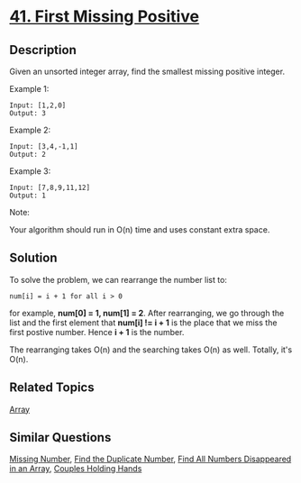 # [41. First Missing Positive](https://leetcode.com/problems/first-missing-positive)

## Description

Given an unsorted integer array, find the smallest missing positive integer.

Example 1:

```
Input: [1,2,0]
Output: 3
```

Example 2:

```
Input: [3,4,-1,1]
Output: 2
```

Example 3:

```
Input: [7,8,9,11,12]
Output: 1
```

Note:

Your algorithm should run in O(n) time and uses constant extra space.

## Solution

To solve the problem, we can rearrange the number list to:

```
num[i] = i + 1 for all i > 0
```

for example, **num[0] = 1, num[1] = 2**. After rearranging, we go through the list and the first element that **num[i] != i + 1** is the place that we miss the first postive number. Hence **i + 1** is the number.

The rearranging takes O(n) and the searching takes O(n) as well. Totally, it's O(n).

## Related Topics

[Array](https://leetcode.com/tag/array/) 

## Similar Questions

[Missing Number](https://leetcode.com/problems/missing-number/), [Find the Duplicate Number](https://leetcode.com/problems/find-the-duplicate-number/), [Find All Numbers Disappeared in an Array](https://leetcode.com/problems/find-all-numbers-disappeared-in-an-array/), [Couples Holding Hands](https://leetcode.com/problems/couples-holding-hands/)
